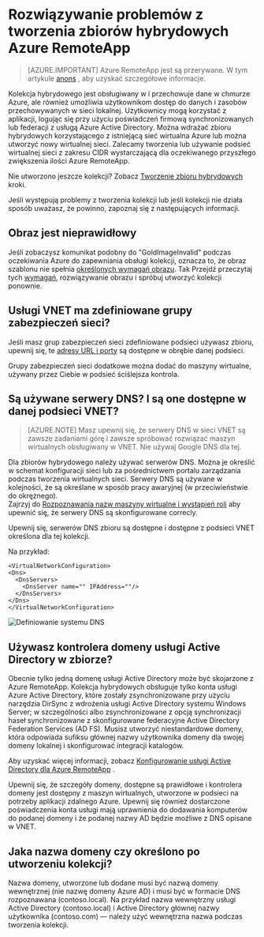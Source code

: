 
<properties
    pageTitle="Rozwiązywanie problemów z tworzenia zbiorów hybrydowych RemoteApp | Microsoft Azure"
    description="Dowiedz się, jak rozwiązywać problemy tworzenia zbioru hybrydowych RemoteApp"
    services="remoteapp"
    documentationCenter=""
    authors="vkbucha"
    manager="mbaldwin" />

<tags
    ms.service="remoteapp"
    ms.workload="compute"
    ms.tgt_pltfrm="na"
    ms.devlang="na"
    ms.topic="article"
    ms.date="08/15/2016"
    ms.author="elizapo" />



# <a name="troubleshoot-creating-azure-remoteapp-hybrid-collections"></a>Rozwiązywanie problemów z tworzenia zbiorów hybrydowych Azure RemoteApp

> [AZURE.IMPORTANT]
> Azure RemoteApp jest są przerywane. W tym artykule [anons](https://go.microsoft.com/fwlink/?linkid=821148) , aby uzyskać szczegółowe informacje.

Kolekcja hybrydowego jest obsługiwany w i przechowuje dane w chmurze Azure, ale również umożliwia użytkownikom dostęp do danych i zasobów przechowywanych w sieci lokalnej. Użytkownicy mogą korzystać z aplikacji, logując się przy użyciu poświadczeń firmową synchronizowanych lub federacji z usługą Azure Active Directory. Można wdrażać zbioru hybrydowych korzystającego z istniejącą sieć wirtualna Azure lub można utworzyć nowy wirtualnej sieci. Zalecamy tworzenia lub używanie podsieć wirtualnej sieci z zakresu CIDR wystarczającą dla oczekiwanego przyszłego zwiększenia ilości Azure RemoteApp.

Nie utworzono jeszcze kolekcji? Zobacz [Tworzenie zbioru hybrydowych](remoteapp-create-hybrid-deployment.md) kroki.

Jeśli występują problemy z tworzenia kolekcji lub jeśli kolekcji nie działa sposób uważasz, że powinno, zapoznaj się z następujących informacji.

## <a name="your-image-is-invalid"></a>Obraz jest nieprawidłowy ##
Jeśli zobaczysz komunikat podobny do "GoldImageInvalid" podczas oczekiwania Azure do zapewniania obsługi kolekcji, oznacza to, że obraz szablonu nie spełnia [określonych wymagań obrazu](remoteapp-imagereqs.md). Tak Przejdź przeczytaj tych [wymagań](remoteapp-imagereqs.md), rozwiązywanie obrazu i spróbuj utworzyć kolekcji ponownie.



## <a name="does-your-vnet-have-network-security-groups-defined"></a>Usługi VNET ma zdefiniowane grupy zabezpieczeń sieci? ##
Jeśli masz grup zabezpieczeń sieci zdefiniowane podsieci używasz zbioru, upewnij się, te [adresy URL i porty](remoteapp-ports.md) są dostępne w obrębie danej podsieci.

Grupy zabezpieczeń sieci dodatkowe można dodać do maszyny wirtualne, używany przez Ciebie w podsieć ściślejsza kontrola.

## <a name="are-you-using-your-own-dns-servers-and-are-they-accessible-from-your-vnet-subnet"></a>Są używane serwery DNS? I są one dostępne w danej podsieci VNET? ##
>[AZURE.NOTE] Masz upewnij się, że serwery DNS w sieci VNET są zawsze zadaniami górę i zawsze spróbować rozwiązać maszyn wirtualnych obsługiwany w VNET. Nie używaj Google DNS dla tej.


Dla zbiorów hybrydowego należy używać serwerów DNS. Można je określić w schemat konfiguracji sieci lub za pośrednictwem portalu zarządzania podczas tworzenia wirtualnych sieci. Serwery DNS są używane w kolejności, że są określane w sposób pracy awaryjnej (w przeciwieństwie do okrężnego).  
Zajrzyj do [Rozpoznawania nazw maszyny wirtualne i wystąpień roli](../virtual-network/virtual-networks-name-resolution-for-vms-and-role-instances.md) aby upewnić się, że serwery DNS są skonfigurowane correcly.

Upewnij się, serwerów DNS zbioru są dostępne i dostępne z podsieci VNET określona dla tej kolekcji.

Na przykład:

    <VirtualNetworkConfiguration>
    <Dns>
      <DnsServers>
        <DnsServer name="" IPAddress=""/>
      </DnsServers>
    </Dns>
    </VirtualNetworkConfiguration>

![Definiowanie systemu DNS](./media/remoteapp-hybridtrouble/dnsvpn.png)

## <a name="are-you-using-an-active-directory-domain-controller-in-your-collection"></a>Używasz kontrolera domeny usługi Active Directory w zbiorze? ##
Obecnie tylko jedną domenę usługi Active Directory może być skojarzone z Azure RemoteApp. Kolekcja hybrydowych obsługuje tylko konta usługi Azure Active Directory, które zostały zsynchronizowane przy użyciu narzędzia DirSync z wdrożenia usługi Active Directory systemu Windows Server; w szczególności albo zsynchronizowane z opcją synchronizacji haseł synchronizowane z skonfigurowane federacyjne Active Directory Federation Services (AD FS). Musisz utworzyć niestandardowe domeny, która odpowiada sufiksu głównej nazwy użytkownika domeny dla swojej domeny lokalnej i skonfigurować integracji katalogów.

Aby uzyskać więcej informacji, zobacz [Konfigurowanie usługi Active Directory dla Azure RemoteApp](remoteapp-ad.md) .

Upewnij się, że szczegóły domeny, dostępne są prawidłowe i kontrolera domeny jest dostępny z maszyn wirtualnych, utworzone w podsieci na potrzeby aplikacji zdalnego Azure. Upewnij się również dostarczone poświadczenia konta usługi mają uprawnienia do dodawania komputerów do podanej domeny i że podanej nazwy AD będzie możliwe z DNS opisane w VNET.

## <a name="what-domain-name-did-you-specify-when-you-created-your-collection"></a>Jaka nazwa domeny czy określono po utworzeniu kolekcji? ##

Nazwa domeny, utworzone lub dodane musi być nazwą domeny wewnętrznej (nie nazwę domeny Azure AD) i musi być w formacie DNS rozpoznawana (contoso.local). Na przykład nazwa wewnętrzny usługi Active Directory (contoso.local) i Active Directory głównej nazwy użytkownika (contoso.com) — należy użyć wewnętrzna nazwa podczas tworzenia kolekcji.
